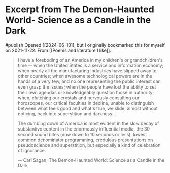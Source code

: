 # Excerpt from The Demon-Haunted World- Science as a Candle in the Dark
#publish
Opened [[2024-06-10]], but I originally bookmarked this for myself on 2021-11-22. From [[Poems and literature I like]].

> I have a foreboding of an America in my children's or grandchildren's time -- when the United States is a service and information economy; when nearly all the manufacturing industries have slipped away to other countries; when awesome technological powers are in the hands of a very few, and no one representing the public interest can even grasp the issues; when the people have lost the ability to set their own agendas or knowledgeably question those in authority; when, clutching our crystals and nervously consulting our horoscopes, our critical faculties in decline, unable to distinguish between what feels good and what's true, we slide, almost without noticing, back into superstition and darkness...  
  > 
  > The dumbing down of America is most evident in the slow decay of substantive content in the enormously influential media, the 30 second sound bites (now down to 10 seconds or less), lowest common denominator programming, credulous presentations on pseudoscience and superstition, but especially a kind of celebration of ignorance.
  > 
  > -- Carl Sagan, The Demon-Haunted World: Science as a Candle in the Dark